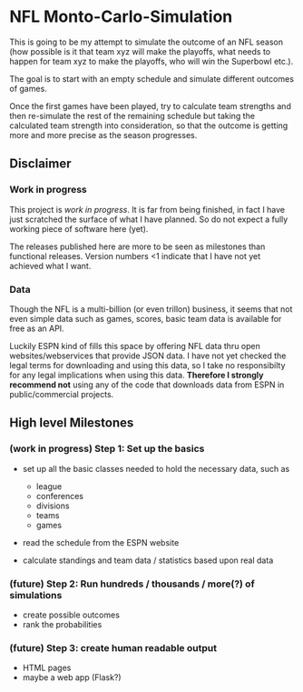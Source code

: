 # NFL Monto-Carlo-Simulation

This is going to be my attempt to simulate the outcome of an NFL season (how possible is it that team xyz will make the playoffs, what needs to happen for team xyz to make the playoffs, who will win the Superbowl etc.).

The goal is to start with an empty schedule and simulate different outcomes of games.

Once the first games have been played, try to calculate team strengths and then re-simulate the rest of the remaining schedule but taking the calculated team strength into consideration, so that the outcome is getting more and more precise as the season progresses.

## Disclaimer

### Work in progress

This project is _work in progress_. It is far from being finished, in fact I have just scratched the surface of what I have planned. So do not expect a fully working piece of software here (yet).

The releases published here are more to be seen as milestones than functional releases. Version numbers <1 indicate that I have not yet achieved what I want.

### Data

Though the NFL is a multi-billion (or even trillon) business, it seems that not even simple data such as games, scores, basic team data is available for free as an API.

Luckily ESPN kind of fills this space by offering NFL data thru open websites/webservices that provide JSON data. I have not yet checked the legal terms for downloading and using this data, so I take no responsibilty for any legal implications when using this data. **Therefore I strongly recommend not** using any of the code that downloads data from ESPN in public/commercial projects. 

## High level Milestones
### (work in progress) Step 1: Set up the basics

* set up all the basic classes needed to hold the necessary data, such as 
  * league 
  * conferences
  * divisions
  * teams
  * games

* read the schedule from the ESPN website

* calculate standings and team data / statistics based upon real data

### (future) Step 2: Run hundreds / thousands / more(?) of simulations

* create possible outcomes
* rank the probabilities

### (future) Step 3: create human readable output

* HTML pages
* maybe a web app (Flask?)